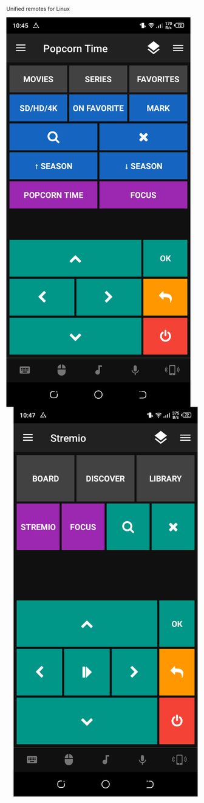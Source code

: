 Unified remotes for Linux

<p >
  <img align="left" src="https://raw.githubusercontent.com/varlesh/unified-remotes/main/PopcornTimeMPV/Screenshot.png" alt="screenshot"/>
  <img align="right" src="https://raw.githubusercontent.com/varlesh/unified-remotes/main/Stremio/Screenshot.png" alt="screenshot"/>
</p>
